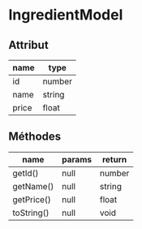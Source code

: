 # IngredientModel

## Attribut

| name | type
| --- | ---
| id | number
| name | string
| price | float

## Méthodes

| name | params | return
| --- | --- | ---
| getId() | null | number 
| getName() | null | string 
| getPrice() | null | float 
| toString() | null | void

